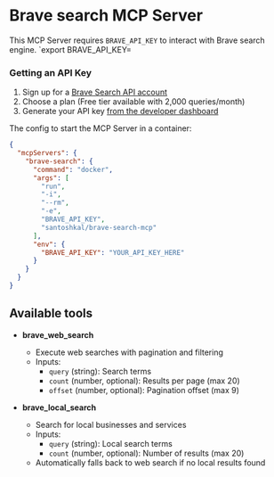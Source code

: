 # Brave search MCP Server

This MCP Server requires `BRAVE_API_KEY` to interact with Brave search engine.
`export BRAVE_API_KEY=<Brave API Key>

### Getting an API Key

1. Sign up for a [Brave Search API account](https://brave.com/search/api/)
2. Choose a plan (Free tier available with 2,000 queries/month)
3. Generate your API key [from the developer dashboard](https://api-dashboard.search.brave.com/app/keys)

The config to start the MCP Server in a container:

```json
{
  "mcpServers": {
    "brave-search": {
      "command": "docker",
      "args": [
        "run",
        "-i",
        "--rm",
        "-e",
        "BRAVE_API_KEY",
        "santoshkal/brave-search-mcp"
      ],
      "env": {
        "BRAVE_API_KEY": "YOUR_API_KEY_HERE"
      }
    }
  }
}
```

## Available tools

- **brave_web_search**

  - Execute web searches with pagination and filtering
  - Inputs:
    - `query` (string): Search terms
    - `count` (number, optional): Results per page (max 20)
    - `offset` (number, optional): Pagination offset (max 9)

- **brave_local_search**
  - Search for local businesses and services
  - Inputs:
    - `query` (string): Local search terms
    - `count` (number, optional): Number of results (max 20)
  - Automatically falls back to web search if no local results found
